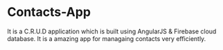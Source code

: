 # Contacts-App

It is a C.R.U.D application which is built using AngularJS &amp; Firebase cloud database.
It is a amazing app for managaing contacts very efficiently. 
